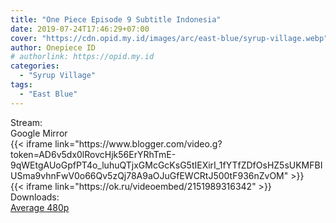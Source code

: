 ```yaml
---
title: "One Piece Episode 9 Subtitle Indonesia"
date: 2019-07-24T17:46:29+07:00
cover: "https://cdn.opid.my.id/images/arc/east-blue/syrup-village.webp" # Optional, cover
author: Onepiece ID
# authorlink: https://opid.my.id
categories:
  - "Syrup Village"
tags:
  - "East Blue"
---
```

<div class="ui menu violet borderless inverted">
  <div class="header item active">
        Stream:
    </div>
  <a class="active item" data-tab="google">
    <i class="google drive icon"></i> Google
  </a>
  <a class="item nounderline" data-tab="mirror">
    <i class="odnoklassniki icon"></i> Mirror
  </a>
</div>
<div class="ui bottom attached tab segment active" style="border:0 !important;" data-tab="google">
  {{< iframe link="https://www.blogger.com/video.g?token=AD6v5dx0lRovcHjk56ErYRhTmE-9qWEtgAUoGpfPT4o_luhuQTjxGMcGcKsG5tIEXirI_1fYTfZDfOsHZ5sUKMFBIUSma9vhnFwV0o66Qv5zQj78A9aOJuGfEWCRtJ500tF936nZvOM" >}}
</div>
<div class="ui bottom attached tab segment" style="border:0 !important;" data-tab="mirror">
  {{< iframe link="https://ok.ru/videoembed/2151989316342" >}}
</div>
<div class="ui menu violet borderless inverted">
  <div class="header item active">
        Downloads:
    </div>
  <a class="item nounderline" href="https://ouo.io/nrNtQqg" target="_blank" rel="dofollow"><i class="google drive icon"></i>
    Average 480p</a>
</div>